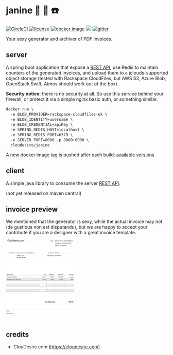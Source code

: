 # janine :woman: :office: :telephone:
[![CircleCI](https://circleci.com/gh/ClouDesire/janine.svg?style=svg)](https://circleci.com/gh/ClouDesire/janine) [![license](https://img.shields.io/badge/license-AGPL-brightgreen.svg)](LICENSE.txt) [![docker image](https://img.shields.io/docker/pulls/cloudesire/janine.svg)](https://hub.docker.com/r/cloudesire/janine/) [![](https://badge.imagelayers.io/cloudesire/janine:latest.svg)](https://imagelayers.io/?images=cloudesire/janine:latest 'Get your own badge on imagelayers.io')  [![gitter](https://img.shields.io/gitter/room/ClouDesire/janine.svg)](https://gitter.im/ClouDesire/janine)

Your sexy generator and archiver of PDF invoices.

## server
A spring boot application that expose a [REST API](API.md), use Redis to maintain counters of the generated invoices, and upload them to a jclouds-supported object storage (tested with Rackspace CloudFiles, but AWS S3, Azure Blob, OpenStack Swift, Atmos should work out of the box).

**Security notice**: there is no security at all. So use this service behind your firewall, or protect it via a simple nginx basic auth, or something similar.

```
docker run \
  -e BLOB_PROVIDER=rackspace-cloudfiles-uk \
  -e BLOB_IDENTITY=username \
  -e BLOB_CREDENTIAL=apiKey \
  -e SPRING_REDIS_HOST=localhost \
  -e SPRING_REDIS_PORT=6379 \
  -e SERVER_PORT=8080 -p 8080:8080 \
  cloudesire/janine
```

A new docker image tag is pushed after each build: [available versions](https://hub.docker.com/r/cloudesire/janine/tags/)

## client
A simple java library to consume the server [REST API](API.md).

(not yet released on maven central)

## invoice preview

We mentioned that the generator is sexy, while the actual invoice may not (de gustibus non est disputandu), but we are happy to accept your contribute if you are a designer with a great invoice template.

[![Invoice PDF preview](invoice-preview-thumb.png)](invoice-preview.pdf)

## credits

* ClouDesire.com (https://cloudesire.com)
